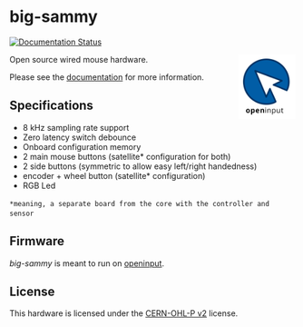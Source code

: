 # big-sammy

[![Documentation Status](https://readthedocs.org/projects/big-sammy/badge/?version=latest)](https://openinput.readthedocs.io/projects/big-sammy/en/latest/?badge=latest)

[<img src="docs/assets/logo.svg" alt="" width="20%" align="right">](https://github.com/openinput-fw)

Open source wired mouse hardware.

Please see the [documentation](https://big-sammy.readthedocs.io/en/latest) for more information.

## Specifications
- 8 kHz sampling rate support
- Zero latency switch debounce
- Onboard configuration memory
- 2 main mouse buttons (satellite* configuration for both)
- 2 side buttons (symmetric to allow easy left/right handedness)
- encoder + wheel button (satellite* configuration)
- RGB Led

`*meaning, a separate board from the core with the controller and sensor`

## Firmware

*big-sammy* is meant to run on [openinput](https://github.com/openinput-fw/openinput).

## License

This hardware is licensed under the [CERN-OHL-P v2](LICENSE) license.
